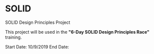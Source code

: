 # SOLID
SOLID Design Principles Project

This project will be used in the **"6-Day SOLID Design Principles Race"** training.

Start Date: 10/9/2019
End Date:

